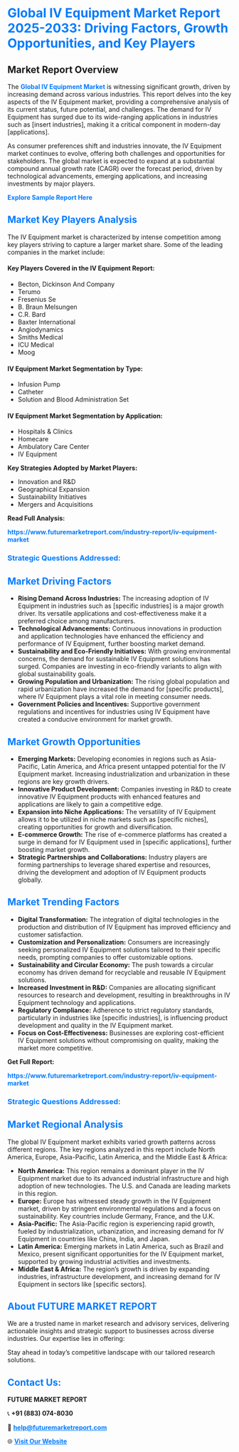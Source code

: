 <h1 style="color: #007BFF;">Global IV Equipment Market Report 2025-2033: Driving Factors, Growth Opportunities, and Key Players</h1>

<section id="overview">
<h2>Market Report Overview</h2>
<p>The <a href="https://www.futuremarketreport.com/industry-report/iv-equipment-market" style="color: #007BFF; text-decoration: none;"><strong>Global IV Equipment Market</strong></a> is witnessing significant growth, driven by increasing demand across various industries. This report delves into the key aspects of the IV Equipment market, providing a comprehensive analysis of its current status, future potential, and challenges. The demand for IV Equipment has surged due to its wide-ranging applications in industries such as [insert industries], making it a critical component in modern-day [applications].</p>
<p>As consumer preferences shift and industries innovate, the IV Equipment market continues to evolve, offering both challenges and opportunities for stakeholders. The global market is expected to expand at a substantial compound annual growth rate (CAGR) over the forecast period, driven by technological advancements, emerging applications, and increasing investments by major players.</p>
</section>

<section id="overview">
<p><a href="https://www.futuremarketreport.com/request-sample/reportId=122433" style="color: #007BFF; text-decoration: none;"><strong>Explore Sample Report Here</strong></a></p>
</section>

<section id="key-players">
<h2 style="color: #007BFF;">Market Key Players Analysis</h2>
<p>The IV Equipment market is characterized by intense competition among key players striving to capture a larger market share. Some of the leading companies in the market include:</p>
<h4>Key Players Covered in the IV Equipment Report:</h4>
<ul><li>Becton, Dickinson And Company</li><li>Terumo</li><li>Fresenius Se</li><li>B. Braun Melsungen</li><li>C.R. Bard</li><li>Baxter International</li><li>Angiodynamics</li><li>Smiths Medical</li><li>ICU Medical</li><li>Moog</li></ul>
<h4>IV Equipment Market Segmentation by Type:</h4>
<ul><li>Infusion Pump</li><li>Catheter</li><li>Solution and Blood Administration Set</li></ul>

<h4>IV Equipment Market Segmentation by Application:</h4>
<ul><li>Hospitals &amp; Clinics</li><li>Homecare</li><li>Ambulatory Care Center</li><li>IV Equipment</li></ul>
<p><strong>Key Strategies Adopted by Market Players:</strong></p>
<ul>
<li>Innovation and R&D</li>
<li>Geographical Expansion</li>
<li>Sustainability Initiatives</li>
<li>Mergers and Acquisitions</li>
</ul>
</section>

<section>
<p><strong>Read Full Analysis: </strong></p><a href="https://www.futuremarketreport.com/industry-report/iv-equipment-market" style="color: #007BFF; text-decoration: none;"><strong>https://www.futuremarketreport.com/industry-report/iv-equipment-market</strong></a>
<h3 style="color: #007BFF;">Strategic Questions Addressed:</h3>
</section>

<section id="driving-factors">
<h2 style="color: #007BFF;">Market Driving Factors</h2>
<ul>
<li><strong>Rising Demand Across Industries:</strong> The increasing adoption of IV Equipment in industries such as [specific industries] is a major growth driver. Its versatile applications and cost-effectiveness make it a preferred choice among manufacturers.</li>
<li><strong>Technological Advancements:</strong> Continuous innovations in production and application technologies have enhanced the efficiency and performance of IV Equipment, further boosting market demand.</li>
<li><strong>Sustainability and Eco-Friendly Initiatives:</strong> With growing environmental concerns, the demand for sustainable IV Equipment solutions has surged. Companies are investing in eco-friendly variants to align with global sustainability goals.</li>
<li><strong>Growing Population and Urbanization:</strong> The rising global population and rapid urbanization have increased the demand for [specific products], where IV Equipment plays a vital role in meeting consumer needs.</li>
<li><strong>Government Policies and Incentives:</strong> Supportive government regulations and incentives for industries using IV Equipment have created a conducive environment for market growth.</li>
</ul>
</section>

<section id="growth-opportunities">
<h2 style="color: #007BFF;">Market Growth Opportunities</h2>
<ul>
<li><strong>Emerging Markets:</strong> Developing economies in regions such as Asia-Pacific, Latin America, and Africa present untapped potential for the IV Equipment market. Increasing industrialization and urbanization in these regions are key growth drivers.</li>
<li><strong>Innovative Product Development:</strong> Companies investing in R&D to create innovative IV Equipment products with enhanced features and applications are likely to gain a competitive edge.</li>
<li><strong>Expansion into Niche Applications:</strong> The versatility of IV Equipment allows it to be utilized in niche markets such as [specific niches], creating opportunities for growth and diversification.</li>
<li><strong>E-commerce Growth:</strong> The rise of e-commerce platforms has created a surge in demand for IV Equipment used in [specific applications], further boosting market growth.</li>
<li><strong>Strategic Partnerships and Collaborations:</strong> Industry players are forming partnerships to leverage shared expertise and resources, driving the development and adoption of IV Equipment products globally.</li>
</ul>
</section>

<section id="trending-factors">
<h2 style="color: #007BFF;">Market Trending Factors</h2>
<ul>
<li><strong>Digital Transformation:</strong> The integration of digital technologies in the production and distribution of IV Equipment has improved efficiency and customer satisfaction.</li>
<li><strong>Customization and Personalization:</strong> Consumers are increasingly seeking personalized IV Equipment solutions tailored to their specific needs, prompting companies to offer customizable options.</li>
<li><strong>Sustainability and Circular Economy:</strong> The push towards a circular economy has driven demand for recyclable and reusable IV Equipment solutions.</li>
<li><strong>Increased Investment in R&D:</strong> Companies are allocating significant resources to research and development, resulting in breakthroughs in IV Equipment technology and applications.</li>
<li><strong>Regulatory Compliance:</strong> Adherence to strict regulatory standards, particularly in industries like [specific industries], is influencing product development and quality in the IV Equipment market.</li>
<li><strong>Focus on Cost-Effectiveness:</strong> Businesses are exploring cost-efficient IV Equipment solutions without compromising on quality, making the market more competitive.</li>
</ul>
</section>

<section>
<p><strong>Get Full Report: </strong></p><a href="https://www.futuremarketreport.com/industry-report/iv-equipment-market" style="color: #007BFF; text-decoration: none;"><strong>https://www.futuremarketreport.com/industry-report/iv-equipment-market</strong></a>
<h3 style="color: #007BFF;">Strategic Questions Addressed:</h3>
</section>


<section id="regional-analysis">
<h2 style="color: #007BFF;">Market Regional Analysis</h2>
<p>The global IV Equipment market exhibits varied growth patterns across different regions. The key regions analyzed in this report include North America, Europe, Asia-Pacific, Latin America, and the Middle East & Africa:</p>
<ul>
<li><strong>North America:</strong> This region remains a dominant player in the IV Equipment market due to its advanced industrial infrastructure and high adoption of new technologies. The U.S. and Canada are leading markets in this region.</li>
<li><strong>Europe:</strong> Europe has witnessed steady growth in the IV Equipment market, driven by stringent environmental regulations and a focus on sustainability. Key countries include Germany, France, and the U.K.</li>
<li><strong>Asia-Pacific:</strong> The Asia-Pacific region is experiencing rapid growth, fueled by industrialization, urbanization, and increasing demand for IV Equipment in countries like China, India, and Japan.</li>
<li><strong>Latin America:</strong> Emerging markets in Latin America, such as Brazil and Mexico, present significant opportunities for the IV Equipment market, supported by growing industrial activities and investments.</li>
<li><strong>Middle East & Africa:</strong> The region’s growth is driven by expanding industries, infrastructure development, and increasing demand for IV Equipment in sectors like [specific sectors].</li>
</ul>
</section>

<footer>
<h2 style="color: #007BFF;">About FUTURE MARKET REPORT</h2>
<p>We are a trusted name in market research and advisory services, delivering actionable insights and strategic support to businesses across diverse industries. Our expertise lies in offering:</p>

<p>Stay ahead in today’s competitive landscape with our tailored research solutions.</p>

<h2 style="color: #007BFF;">Contact Us:</h2>
<p><strong>FUTURE MARKET REPORT</strong></p>
<p>📞 <strong>+91 (883) 074-8030</strong></p>
<p>📧 <strong><a href="mailto:help@futuremarketreport.com" style="color: #007BFF;">help@futuremarketreport.com</a></strong></p>
<p>🌐 <strong><a href="https://www.futuremarketreport.com/" style="color: #007BFF;">Visit Our Website</a></strong></p>
</footer>